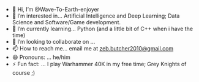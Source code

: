 - 👋 Hi, I’m @Wave-To-Earth-enjoyer
- 👀 I’m interested in... Artificial Intelligence and Deep Learning; Data Science and Software/Game development.
- 🌱 I’m currently learning... Python (and a little bit of C++ when i have the time)
- 💞️ I’m looking to collaborate on ...
- 📫 How to reach me... email me at zeb.butcher2010@gmail.com
- 😄 Pronouns: ... he/him
- ⚡ Fun fact: ... I play Warhammer 40K in my free time; Grey Knights of course ;)

<!---
Wave-To-Earth-enjoyer/Wave-To-Earth-enjoyer is a ✨ special ✨ repository because its `README.md` (this file) appears on your GitHub profile.
You can click the Preview link to take a look at your changes.
--->
